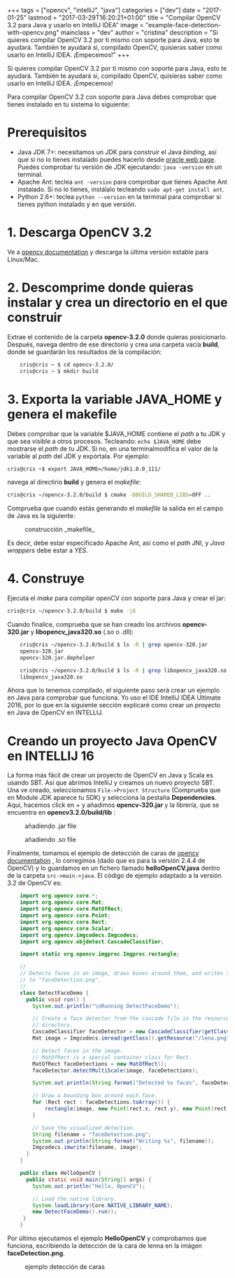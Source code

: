 +++
tags = ["opencv", "intelliJ", "java"]
categories = ["dev"]
date = "2017-01-25"
lastmod = "2017-03-29T16:20:21+01:00"
title = "Compilar OpenCV 3.2 para Java y usarlo en IntelliJ IDEA"
image = "example-face-detection-with-opencv.png"
mainclass = "dev"
author = "cristina"
description = "Si quieres compilar OpenCV 3.2 por ti mismo con soporte para Java, esto te ayudará. También te ayudará si, compilado OpenCV, quisieras saber como usarlo en IntelliJ IDEA. ¡Empecemos!"
+++

Si quieres compilar OpenCV 3.2 por ti mismo con soporte para Java, esto te ayudará. También te ayudará si, compilado OpenCV, quisieras saber como usarlo en IntelliJ IDEA. ¡Empecemos!

Para compilar OpenCV 3.2 con soporte para Java debes comprobar que tienes instalado en tu sistema lo siguiente:

# Prerequisitos

 - Java JDK 7+: necesitamos un JDK para construir el Java _binding_, así que si no lo tienes instalado puedes hacerlo desde [oracle web page](http://www.oracle.com/technetwork/java/javase/downloads/index.html "www.oracle.com"). Puedes comprobar tu versión de JDK ejecutando: `java -version`  en un terminal.
 - Apache Ant: teclea `ant -version` para comprobar que tienes Apache Ant instalado. Si no lo tienes, instálalo tecleando `sudo apt-get install ant`.
 - Python 2.6+: teclea `python --version` en la terminal para comprobar si tienes python instalado y en que versión.

<!--more--><!--ad-->

# 1. Descarga OpenCV 3.2

 Ve a [opencv documentation](http://opencv.org/ "opencv.org") y descarga la última versión estable para Linux/Mac.

# 2. Descomprime donde quieras instalar y crea un directorio en el que construir

Extrae el contenido de la carpeta **opencv-3.2.0** donde quieras posicionarlo. Después, navega dentro de ese directorio y crea una carpeta vacía **build**, donde se guardarán los resultados de la compilación:

```bash
    cris@cris ~ $ cd opencv-3.2.0/
    cris@cris ~ $ mkdir build
```

# 3. Exporta la variable JAVA_HOME y genera el makefile

Debes comprobar que la variable $JAVA_HOME contiene el _path_ a tu JDK y que sea visible a otros procesos. Tecleando: `echo $JAVA_HOME` debe mostrarse el _path_ de tu JDK. Si no, en una terminalmodifica el valor de la variable al _path_ del JDK y expórtala. Por ejemplo:

```bash
cris@cris ~$ export JAVA_HOME=/home/jdk1.8.0_111/
```

navega al directirio **build** y genera el _makefile_:

```bash
cris@cris ~/opencv-3.2.0/build $ cmake -DBUILD_SHARED_LIBS=OFF ..
```

Comprueba que cuando estás generando el _makefile_ la salida en el campo de Java es la siguiente:
<figure>
    <amp-img sizes="(min-width: 983px) 983px, 100vw" on="tap:lightbox1" role="button" tabindex="0" layout="responsive" src="/img/output-build-makefiles-opencv-java.png" title="" alt="" width="983px" height="164px"></amp-img>
    <figcaption>construcción _makefile_</figcaption>
</figure>

Es decir, debe estar especificado Apache Ant, así como el _path_ JNI, y _Java wrappers_ debe estar a _YES_.

# 4. Construye

Ejecuta el  _make_ para compilar openCV con soporte para Java y crear el jar:

```bash
cris@cris ~/opencv-3.2.0/build $ make -j8
```

Cuando finalice, comprueba que se han creado los archivos **opencv-320.jar** y **libopencv_java320.so** (.so o .dll):

```bash
    cris@cris ~/opencv-3.2.0/build $ ls -R | grep opencv-320.jar
    opencv-320.jar
    opencv-320.jar.dephelper

    cris@cris ~/opencv-3.2.0/build $ ls -R | grep libopencv_java320.so
    libopencv_java320.so
```

Ahora que lo tenemos compilado, el siguiente paso será crear un ejemplo en Java para comprobar que funciona. Yo uso el IDE IntelliJ IDEA Ultimate 2016, por lo que en la siguiente sección explicaré como crear un proyecto en Java de OpenCV en INTELLIJ.

# Creando un proyecto Java OpenCV en INTELLIJ 16

 La forma más fácil de crear un proyecto de OpenCV en Java y Scala es usando SBT.
 Así que abrimos IntelliJ y creamos un nuevo proyecto SBT. Una ve creado, seleccionamos `File->Project Structure`  (Comprueba que en Module JDK aparece tu SDK)
 y selecciona la pestaña **Dependencies**. Aquí, hacemos click en _+_ y añadimos **opencv-320.jar** y la librería, que se encuentra en **opencv3.2.0/build/lib** :

<figure>
    <amp-img sizes="(min-width: 1022px) 1022px, 100vw" on="tap:lightbox1" role="button" tabindex="0" layout="responsive" src="/img/adding-Opencv-jar-to-IntelliJ-project.png" title="" alt="" width="1022px" height="341px"></amp-img>
    <figcaption>añadiendo .jar file</figcaption>
</figure>

<figure>
    <amp-img sizes="(min-width: 734px) 734px, 100vw" on="tap:lightbox1" role="button" tabindex="0" layout="responsive" src="/img/adding-libpath-to-intelliJ-project.png" title="" alt="" width="734px" height="291px"></amp-img>
<figcaption>añadiendo .so file</figcaption>
</figure>


Finalmente, tomamos el ejemplo de detección de caras de [opencv documentation](http://docs.opencv.org/2.4.4-beta/doc/tutorials/introduction/desktop_java/java_dev_intro.html "docs.opencv.org") , lo corregimos (dado que es para la versión 2.4.4 de OpenCV) y lo guardamos en un fichero llamado **helloOpenCV.java** dentro de la carpeta `src->main->java`.  El código de ejemplo adaptado a la versión 3.2 de OpenCV es:

```java
    import org.opencv.core.*;
    import org.opencv.core.Mat;
    import org.opencv.core.MatOfRect;
    import org.opencv.core.Point;
    import org.opencv.core.Rect;
    import org.opencv.core.Scalar;
    import org.opencv.imgcodecs.Imgcodecs;
    import org.opencv.objdetect.CascadeClassifier;

    import static org.opencv.imgproc.Imgproc.rectangle;

    //
    // Detects faces in an image, draws boxes around them, and writes the results
    // to "faceDetection.png".
    //
    class DetectFaceDemo {
      public void run() {
        System.out.println("\nRunning DetectFaceDemo");

        // Create a face detector from the cascade file in the resources
        // directory.
        CascadeClassifier faceDetector = new CascadeClassifier(getClass().getResource("/lbpcascade_frontalface.xml").getPath());
        Mat image = Imgcodecs.imread(getClass().getResource("/lena.png").getPath());

        // Detect faces in the image.
        // MatOfRect is a special container class for Rect.
        MatOfRect faceDetections = new MatOfRect();
        faceDetector.detectMultiScale(image, faceDetections);

        System.out.println(String.format("Detected %s faces", faceDetections.toArray().length));

        // Draw a bounding box around each face.
        for (Rect rect : faceDetections.toArray()) {
            rectangle(image, new Point(rect.x, rect.y), new Point(rect.x + rect.width, rect.y + rect.height), new Scalar(0, 255, 0));
        }

        // Save the visualized detection.
        String filename = "faceDetection.png";
        System.out.println(String.format("Writing %s", filename));
        Imgcodecs.imwrite(filename, image);
      }
    }

    public class HelloOpenCV {
      public static void main(String[] args) {
        System.out.println("Hello, OpenCV");

        // Load the native library.
        System.loadLibrary(Core.NATIVE_LIBRARY_NAME);
        new DetectFaceDemo().run();
     }
    }
```

Por último ejecutamos el ejemplo **HelloOpenCV** y comprobamos que funciona, escribiendo la detección de la cara de lenna en la imágen **faceDetection.png**.

<figure>
    <amp-img sizes="(min-width: 531px) 531px, 100vw" on="tap:lightbox1" role="button" tabindex="0" layout="responsive" src="/img/example-face-detection-with-opencv.png" title="" alt="" width="531px" height="528px"></amp-img>
    <figcaption>ejemplo detección de caras</figcaption>
</figure>
